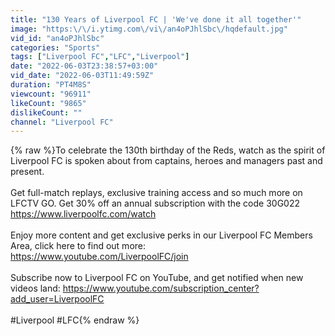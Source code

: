 ```yaml
---
title: "130 Years of Liverpool FC | 'We've done it all together'"
image: "https:\/\/i.ytimg.com\/vi\/an4oPJhlSbc\/hqdefault.jpg"
vid_id: "an4oPJhlSbc"
categories: "Sports"
tags: ["Liverpool FC","LFC","Liverpool"]
date: "2022-06-03T23:38:57+03:00"
vid_date: "2022-06-03T11:49:59Z"
duration: "PT4M8S"
viewcount: "96911"
likeCount: "9865"
dislikeCount: ""
channel: "Liverpool FC"
---
```

{% raw %}To celebrate the 130th birthday of the Reds, watch as the spirit of Liverpool FC is spoken about from captains, heroes and managers past and present.<br /><br />Get full-match replays, exclusive training access and so much more on LFCTV GO. Get 30% off an annual subscription with the code 30G022 <a rel="nofollow" target="blank" href="https://www.liverpoolfc.com/watch">https://www.liverpoolfc.com/watch</a><br /><br />Enjoy more content and get exclusive perks in our Liverpool FC Members Area, click here to find out more: <a rel="nofollow" target="blank" href="https://www.youtube.com/LiverpoolFC/join">https://www.youtube.com/LiverpoolFC/join</a><br /><br />Subscribe now to Liverpool FC on YouTube, and get notified when new videos land: <a rel="nofollow" target="blank" href="https://www.youtube.com/subscription_center?add_user=LiverpoolFC">https://www.youtube.com/subscription_center?add_user=LiverpoolFC</a><br /><br />#Liverpool #LFC{% endraw %}
